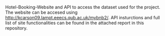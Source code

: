 Hotel-Booking-Website and API to access the dataset used for the project. The website can be accesed using http://kcarson09.lampt.eeecs.qub.ac.uk/mybnb2/. API insturctions and full list of site functionalities can be found in the attached report in this repository.

